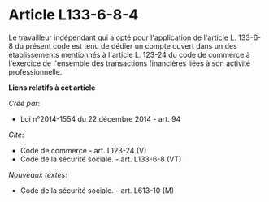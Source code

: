 # Article L133-6-8-4

Le travailleur indépendant qui a opté pour l'application de l'article L. 133-6-8 du présent code est tenu de dédier un compte
ouvert dans un des établissements mentionnés à l'article L. 123-24 du code de commerce à l'exercice de l'ensemble des
transactions financières liées à son activité professionnelle.

**Liens relatifs à cet article**

_Créé par_:

  - Loi n°2014-1554 du 22 décembre 2014 - art. 94

_Cite_:

  - Code de commerce - art. L123-24 (V)
  - Code de la sécurité sociale. - art. L133-6-8 (VT)

_Nouveaux textes_:

  - Code de la sécurité sociale. - art. L613-10 (M)

